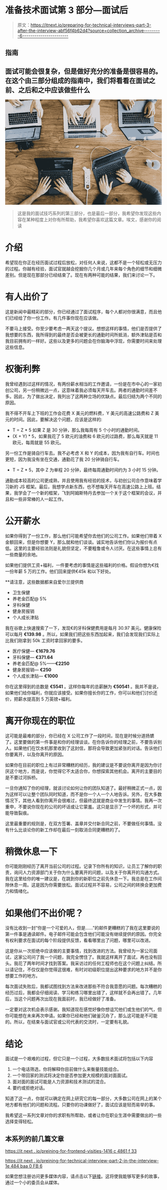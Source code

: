 # 准备技术面试第 3 部分—面试后

> 原文：<https://itnext.io/preparing-for-technical-interviews-part-3-after-the-interview-abf56f4b62d4?source=collection_archive---------6----------------------->

## 指南

## 面试可能会很复杂，但是做好充分的准备是很容易的。在这个由三部分组成的指南中，我们将看看在面试之前、之后和之中应该做些什么

![](img/4417b875ba4fbf749b76362e7f22ad3e.png)

> 这是我的面试技巧系列的第三部分，也是最后一部分，我希望你发现这些内容在某种程度上对你有所帮助，我希望你喜欢这篇文章。埃文，感谢你的阅读

# 介绍

希望现在你正在经历面试过程后放松，对任何人来说，这都不是一个轻松或无压力的过程。你越有经验，面试官就越会挖掘你几个月或几年来每个角色的细节和细微差别。但是现在那部分已经结束了。现在有两种可能的结果，我们来讨论一下。

# 有人出价了

这是新闻中最精彩的部分，你已经通过了面试程序，每个人都对你很满意，而且他们已经给了你一份工作。有几件事你现在应该做。

不要马上接受。你至少要考虑一两天这个提议。想想这样的事情，他们是否提供了我想要的东西，我所得到的最终是否会被更长的通勤时间所抵消，额外津贴是否和我目前拥有的一样好。这些以及更多的问题会在你脑海中浮现，你需要时间来处理这些信息。

# 权衡利弊

我曾经遇到过这样的情况，有两份薪水相当的工作邀请，一份是在市中心的一家初创公司，另一份稍微远一点，这意味着我必须每天开车去。两者的通勤时间差不多。因此，为了做出决定，我列出了这两种立场的优缺点。最后归结为两个不同的原因。

我不得不开车上下班的工作会花费 X 美元的燃料费，Y 美元的高速公路费和 Z 美元的时间。因此，要解决这个问题，应该是这样的:

*   T = Z * 5 如果 Z 是 30 分钟，那么我每周有 5 个小时的通勤时间。
*   (X + Y) * 5，如果我花了 5 欧元的油费和 6 欧元的过路费，那么每天就是 11 欧元，每周就是 55 欧元。

另一份工作是骑自行车去。我不必考虑 X 和 Y 的成本，因为我有自行车。时间也更短，因为我没有坐在交通，通勤花了我 20 分钟骑自行车。

*   T = Z * 5，其中 Z 为单程 20 分钟，最终每周通勤时间约为 3 小时 15 分钟。

通勤成本较高的公司更成熟，并且使用我有经验的技术，与初创公司合作意味着学习新的 JS 框架。最后，我想学点新东西，也不想每天开车在高速公路上上班。结果，我学会了一个新的框架，飞到阿姆斯特丹去参加一个关于这个框架的会议，并且和一些非常棒的人一起工作。

# 公开薪水

如果你得到了一份工作，那么他们可能希望你去他们的公司工作。如果他们带着 X 金额回来，但是你想要 Y，那么就和他们谈谈。诚实地告诉他们你认为报价有点低。这里的主要经验法则是礼貌但坚定，不要粗鲁或令人讨厌。在这些事情上总有一些商量的余地。

如果他们提供工资+福利，一件要考虑的事情是这些福利的价格。假设你想为€找一份年薪 5 万的工作。他们回来提供€45k 和以下好处。

**请注意，这些数据都来自爱尔兰提供商

*   卫生保健
*   养老金匹配@ 5%
*   牙科保健
*   健身房报销
*   个人成长津贴

我在谷歌上快速搜索了一下，发现€的牙科保健费用是每月 30.97 美元。健康保险可以每月 **€139.98** 。所以，如果我们把这些东西加起来，我们会发现我们实际上比我们刚拿到 50k 工资时拿回家的要多。

*   医疗保健— **€1679.76**
*   牙科保健— **€371.64**
*   养老金匹配@ 5%——**€2250**
*   健身房报销— **€250**
*   个人成长津贴— **€1000**

你在这里得到的总数是 **€5541** 。这样你每年的总薪酬为 **€50541** 。我并不是说，如果他们给你福利，你就应该接受。如果你擅长你的工作，你可以和他们讨价还价，把薪水提高到 5 万英镑+福利。

# 离开你现在的职位

这可能是最难的部分，你已经在 X 公司工作了一段时间，现在是时候分道扬镳了。这里要做的第一件事是和你的经理谈谈。在你告诉你的经理之前，不要告诉别人。如果他们在饮水机那里收到了这封信，那将会导致更加紧张的对话。告诉他们你要离开，以及你离开的原因。

如果你在目前的职位上有过非常糟糕的经历，我的建议是不要说你离开是因为你讨厌这个地方，而是说，你觉得它不太适合你，你想探索其他机会。离开的主要目的是不要过河拆桥。

一旦你通知了你的经理，就该讨论如何让你的团队知道了。最好稍微正式一点，因为这样可以让整个团队同时知道，而不是你一个人一个人地告诉。另外，在大多数情况下，其他人看到你离开会很难过，但最终这就是商业中发生的事情。我再一次重申，不要说你现在的公司的坏话或让它蒙羞。这只是显示了一个坏的形式，并可能导致裂痕。

这里最重要的规则是，在双方签署、盖章并交付新合同之前，不要做任何事情。没有什么比谈论你的新工作却在最后一刻取消合同更糟糕的了。

# 稍微休息一下

你可能刚刚经历了离开当前公司的过程。记录下你所有的知识，让员工了解你的职责，询问人力资源部门关于你为什么要离开的问题，以及关于你离开的沟通方式。我在这里给你的唯一建议是，在跳到你的新职位之前先休息一下。我总是在工作间隙休息一周。这是因为你需要放松。面试过程并不容易，公司之间的转换会更加费力和情绪化。

# 如果他们不出价呢？

没有比收到一封“你是一个可爱的人，但是……”的邮件更糟糕的了我在这里要说的第一件事是通读邮件。电子邮件可能会包含他们可能没有继续提供的原因。你完全有权利要求在面试的每个阶段提供反馈，看看哪里出了问题，哪里可以改进。

这是你从一次拒绝中应该做的主要事情，找到改进的方法。我曾经为一家公司面试，这家公司问了我一个问题，我完全愣住了。我就这样离开了面试，再也没有回头。我花了两年时间才找到答案。我采访过的任何工程师也在这个问题上纠结。所以请记住，不仅仅是你觉得这很难，有时对初级职位提出这种要求的地方并不是你想要工作的地方。

每次面试失败后，我都试图找到方法来改进那些不符合我意愿的问题。每次糟糕的经历过后，我都会仔细阅读、学习和练习哪里出错了，这样就不会再出错了。几年后，当这个问题再次出现在我面前时，我已经做好了准备。

一定要对这次机会表示感谢。我知道现在感觉好像你想诅咒他们或生他们的气，但你可能想在未来再次申请。如果你已经和他们破釜沉舟了，那么这可能是不可能的。所以，在结束与面试官或公司代表的交流时，一定要有礼貌。

# 结论

面试是一个艰难的过程，但它只是一个过程，大多数技术面试将包括以下内容

1.  一个电话筛选，你将解释你目前做什么来衡量技能组合。
2.  一个带回家的测试将决定你是否参加更大规模的面对面面试。
3.  面对面的面试可能是人力资源和技术测试的混合。
4.  要约或拒绝对话。

知道了这一点，你就可以确定在网上研究它的每一部分，大多数公司在网上的某个地方都有他们的问题和流程。只要你的功课做好了，面试应该是轻而易举的事。

我希望这一系列文章对你的求职有所帮助，或者让你在职业生涯中需要做出的一些选择变得轻松。

## 本系列的前几篇文章

[https://it next . io/preining-for-frontend-visities-1416 c 4861 f 33](/preparing-for-frontend-interviews-1416c4861f33)

[https://it next . io/preining-for-technical-interview-part-2-in-the-interview-1e 484 baa 0 FB 6](/preparing-for-technical-interviews-part-2-during-the-interview-1e484baa0fb6)

如果您想注册访问更多媒体内容，请点击以下[链接](https://thewebuiguy.com/membership)。这将使我能够写更多的故事，通过一个小的委员会从媒体。